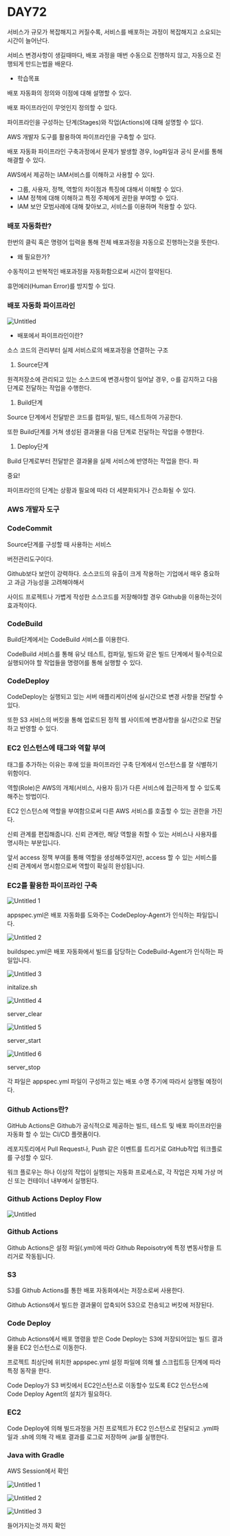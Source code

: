 # DAY72

서비스가 규모가 복잡해지고 커질수록, 서비스를 배포하는 과정이 복잡해지고 소요되는 시간이 늘어난다.

서비스 변경사항이 생길때마다, 배포 과정을 매번 수동으로 진행하지 않고, 자동으로 진행되게 만드는법을 배운다.

- 학습목표

배포 자동화의 정의와 이점에 대해 설명할 수 있다.

배포 파이프라인이 무엇인지 정의할 수 있다.

파이프라인을 구성하는 단계(Stages)와 작업(Actions)에 대해 설명할 수 있다.

AWS 개발자 도구를 활용하여 파이프라인을 구축할 수 있다.

배포 자동화 파이프라인 구축과정에서 문제가 발생할 경우, log파일과 공식 문서를 통해 해결할 수 있다.

AWS에서 제공하는 IAM서비스를 이해하고 사용할 수 있다.

- 그룹, 사용자, 정책, 역할의 차이점과 특징에 대해서 이해할 수 있다.
- IAM 정책에 대해 이해하고 특정 주체에게 권한을 부여할 수 있다.
- IAM 보안 모범사례에 대해 찾아보고, 서비스를 이용하며 적용할 수 있다.

### 배포 자동화란?

한번의 클릭 혹은 명령어 입력을 통해 전체 배포과정을 자동으로 진행하는것을 뜻한다.

- 왜 필요한가?

수동적이고 반복적인 배포과정을 자동화함으로써 시간이 절약된다.

휴먼에러(Human Error)를 방지할 수 있다.

### 배포 자동화 파이프라인

![Untitled](https://user-images.githubusercontent.com/70310271/183131512-cee9da22-65e6-43b0-90b5-a634456a8390.png)

- 배포에서 파이프라인이란?

소스 코드의 관리부터 실제 서비스로의 배포과정을 연결하는 구조

1. Source단계

원격저장소에 관리되고 있는 소스코드에 변경사항이 일어날 경우, ㅇ를 감지하고 다음 단계로 전달하는 작업을 수행한다.

1. Build단계

Source 단계에서 전달받은 코드를 컴파일, 빌드, 테스트하여 가공한다.

또한 Build단계를 거쳐 생성된 결과물을 다음 단계로 전달하는 작업을 수행한다.

1. Deploy단계

Build 단계로부터 전달받은 결과물을 실제 서비스에 반영하는 작업을 한다.
파

중요!

파이프라인의 단계는 상황과 필요에 따라 더 세분화되거나 간소화될 수 있다.

### AWS 개발자 도구

### CodeCommit

Source단계를 구성할 때 사용하는 서비스

버전관리도구이다.

Github보다 보안이 강력하다. 소스코드의 유출이 크게 작용하는 기업에서 매우 중요하고 과금 가능성을 고려해야해서

사이드 프로젝트나 가볍게 작성한 소스코드를 저장해야할 경우 Github을 이용하는것이 효과적이다.

### CodeBuild

Build단계에서는 CodeBuild 서비스를 이용한다.

CodeBuild 서비스를 통해 유닛 테스트, 컴파일, 빌드와 같은 빌드 단계에서 필수적으로 실행되어야 할 작업들을 명령어를 통해 실행할 수 있다.

### CodeDeploy

CodeDeploy는 실행되고 있는 서버 애플리케이션에 실시간으로 변경 사항을 전달할 수 있다.

또한 S3 서비스의 버킷을 통해 업로드된 정적 웹 사이트에 변경사항을 실시간으로 전달하고 반영할 수 있다.

### EC2 인스턴스에 태그와 역할 부여

태그를 추가하는 이유는 후에 있을 파이프라인 구축 단계에서 인스턴스를 잘 식별하기 위함이다.

역할(Role)은 AWS의 개체(서비스, 사용자 등)가 다른 서비스에 접근하게 할 수 있도록 해주는 방법이다.

EC2 인스턴스에 역할을 부여함으로써 다른 AWS 서비스를 호출할 수 있는 권한을 가진다.

신뢰 관계를 편집해줍니다. 신뢰 관계란, 해당 역할을 취할 수 있는 서비스나 사용자를 명시하는 부분입니다.

앞서 access 정책 부여를 통해 역할을 생성해주었지만, access 할 수 있는 서비스를 신뢰 관계에서 명시함으로써 역할이 확실히 완성됩니다.

### EC2를 활용한 파이프라인 구축

![Untitled 1](https://user-images.githubusercontent.com/70310271/183131537-1bf7e684-9742-4909-bfa7-3123c88955d6.png)

appspec.yml은 배포 자동화를 도와주는 CodeDeploy-Agent가 인식하는 파일입니다.

![Untitled 2](https://user-images.githubusercontent.com/70310271/183131560-8f001149-751e-4520-b0a2-60f3b537b475.png)

buildspec.yml은 배포 자동화에서 빌드를 담당하는 CodeBuild-Agent가 인식하는 파일입니다.

![Untitled 3](https://user-images.githubusercontent.com/70310271/183131573-8e8f89cd-929d-4ae4-8d42-4632dbf5994e.png)

initalize.sh

![Untitled 4](https://user-images.githubusercontent.com/70310271/183131590-66a083b1-6d43-4313-879f-8aca1e0c329c.png)

server_clear

![Untitled 5](https://user-images.githubusercontent.com/70310271/183131608-adfb65ef-a401-4452-9cac-97daefe74fd3.png)

server_start

![Untitled 6](https://user-images.githubusercontent.com/70310271/183131624-c8b23793-f9f6-43c1-927f-eff04f789f41.png)

server_stop

각 파일은 appspec.yml 파일이 구성하고 있는 배포 수명 주기에 따라서 실행될 예정이다.

### Github Actions란?

GitHub Actions은 Github가 공식적으로 제공하는 빌드, 테스트 및 배포 파이프라인을 자동화 할 수 있는 CI/CD 플랫폼이다.

레포지토리에서 Pull Request나, Push 같은 이벤트를 트리거로 GitHub작업 워크플로를 구성할 수 있다.

워크 플로우는 하나 이상의 작업이 실행되는 자동화 프로세스로, 각 작업은 자체 가상 머신 또는 컨테이너 내부에서 실행된다.

### Github Actions Deploy Flow

![Untitled](https://user-images.githubusercontent.com/70310271/183465039-df21fb07-2fc4-4d5c-8ce4-7d5fd71efbc3.png)

### Github Actions

Github Actions은 설정 파일(.yml)에 따라 Github Repoisotry에 특정 변동사항을 트리거로 작동됩니다.

### S3

S3를 Github Actions를 통한 배포 자동화에서는 저장소로써 사용한다.

Github Actions에서 빌드한 결과물이 압축되어 S3으로 전송되고 버킷에 저장된다.

### Code Deploy

Github Actions에서 배포 명령을 받은 Code Deploy는 S3에 저장되어있는 빌드 결과물을 EC2 인스턴스로 이동한다.

프로젝트 최상단에 위치한 appspec.yml 설정 파일에 의해 쉘 스크립트등 단계에 따라 특정 동작을 한다.

Code Deploy가 S3 버킷에서 EC2인스턴스로 이동할수 있도록 EC2 인스턴스에 Code Deploy Agent의 설치가 필요하다.

### EC2

Code Deploy에 의해 빌드과정을 거친 프로젝트가 EC2 인스턴스로 전달되고 .yml파일과 .sh에 의해 각 배포 결과를 로그로 저장하며 .jar를 실행한다.

### Java with Gradle



AWS Session에서 확인

![Untitled 1](https://user-images.githubusercontent.com/70310271/183465075-7ad4a37e-091a-451f-a3a7-50ecd1b66f26.png)

![Untitled 2](https://user-images.githubusercontent.com/70310271/183465103-d51d0f41-e9fe-4363-aad0-72676f7b554f.png)

![Untitled 3](https://user-images.githubusercontent.com/70310271/183465118-06c97439-083e-41e8-b17a-26cb1152b4fe.png)

들어가지는것 까지 확인
